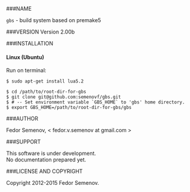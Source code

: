 ###NAME

`gbs` - build system based on premake5

###VERSION
Version 2.00b

###INSTALLATION
#### Linux (Ubuntu)

Run on terminal:

    $ sudo apt-get install lua5.2  

    $ cd /path/to/root-dir-for-gbs
    $ git clone git@github.com:semenovf/gbs.git
    $ # -- Set environment variable `GBS_HOME` to 'gbs' home directory.  
    $ export GBS_HOME=/path/to/root-dir-for-gbs/gbs

###AUTHOR

Fedor Semenov, < fedor.v.semenov at gmail.com >

###SUPPORT

This software is under development.  
No documentation prepared yet.  

###LICENSE AND COPYRIGHT

Copyright 2012-2015 Fedor Semenov.
